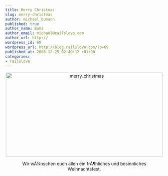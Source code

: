 ```yaml
--- 
title: Merry Christmas
slug: merry-christmas
author: michael_bumann
published: true
author_name: Bumi
author_email: michael@railslove.com
author_url: http://
wordpress_id: 69
wordpress_url: http://blog.railslove.com/?p=69
published_at: 2008-12-25 02:40:12 +01:00
categories: 
- railslove
---
```

<p style="text-align: center;"><img class="aligncenter size-full wp-image-70" title="merry_christmas" src="http://blog.railslove.com/wp-content/uploads/2008/12/merry_christmas.jpg" alt="merry_christmas" width="500" height="268" /></p>
<p style="text-align: center;">Wir w&Atilde;&frac14;nschen euch allen ein fr&Atilde;&para;hliches und besinnliches Weihnachtsfest.</p>
